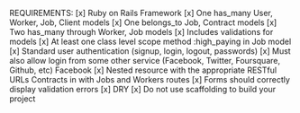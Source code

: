 REQUIREMENTS:
    [x] Ruby on Rails Framework
    [x] One has_many
        User, Worker, Job, Client models
    [x] One belongs_to
        Job, Contract models
    [x] Two has_many through
        Worker, Job models
    [x] Includes validations for models
    [x] At least one class level scope method
        :high_paying in Job model
    [x] Standard user authentication (signup, login, logout, passwords)
    [x] Must also allow login from some other service (Facebook, Twitter, Foursquare, Github, etc)
        Facebook
    [x] Nested resource with the appropriate RESTful URLs
        Contracts in with Jobs and Workers routes
    [x] Forms should correctly display validation errors
    [x] DRY
    [x] Do not use scaffolding to build your project